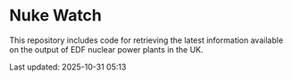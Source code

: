 # Nuke Watch

This repository includes code for retrieving the latest information available on the output of EDF nuclear power plants in the UK.

Last updated: 2025-10-31 05:13